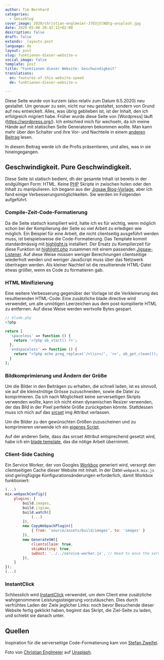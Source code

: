 ```yaml
---
author: Tim Bernhard
categories:
  - Genieblog
cover_image: 2020/christian-englmeier-J7EUjSlNQtg-unsplash.jpg
date: 2020-05-06 20:42:12+02:00
description: false
draft: false
extends: _layouts.post
language: de
layout: post
slug: funktionen-dieser-website-v
social_image: false
template: post
title: "Funktionen dieser Website: Geschwindigkeit"
translations:
  en: features-of-this-website-speed
  de: funktionen-dieser-website-v

---
```


Diese Seite wurde von kurzem (also relativ zum Datum 6.5.2020) neu gestaltet.
Um genauer zu sein, nicht nur neu gestaltet, sondern von Grund auf neu entwickelt.
Alles, was übrig geblieben ist, ist der Inhalt, den ich erfolgreich migriert habe.
Früher wurde diese Seite von [Wordpress] läuft (https://wordpress.org/).
Ich entschied mich für wechseln, da ich meine Hände auf mit statischen Seite Generatoren bekommen wollte.
Man kann mehr über den Schalter und ihre Vor- und Nachteile in einem [anderen Beitrag](https://genieblog.ch/blog/de/2020/migration-von-wordpress-jigsaw) lesen.

In diesem Beitrag werde ich die Profis präsentieren, und alles, was in sie hineingegangen.

## Geschwindigkeit. Pure Geschwindigkeit.

Diese Seite ist statisch bedient, dh der gesamte Inhalt ist bereits in der endgültigen Form: HTML.
Keine [PHP](https://php.net) Skripte in zwischen holen oder den Inhalt zu manipulieren.
Ich begann aus der [Jigsaw Blog-Vorlage](https://github.com/tightenco/jigsaw-blog-template/), aber ich fand einige Verbesserungsmöglichkeiten.
Sie werden im Folgenden aufgeführt.

### Compile-Zeit-Code-Formatierung

Da die Seite statisch kompiliert wird, halte ich es für wichtig, wenn möglich schon bei der Kompilierung der Seite so viel Arbeit zu erledigen wie möglich.
Ein Beispiel für eine Arbeit, die nicht clientseitig ausgeführt werden muss, ist beispielsweise die Code-Formatierung.
Das Template kommt standardmässig mit [highlight.js](https://highlightjs.org/usage/) installiert.
Der Ersatz zu Kompilierzeit für diese Funktion ist [highlight.php](https://github.com/scrivo/highlight.php) zusammen mit einem passenden [Jigsaw-Listener](https://github.com/GenieTim/genieblog.ch/blob/2dbcbd6369bceaafd2d4e1743d730c5e1d8e1bdd/listeners/HighlightCodeSyntax.php).
Auf diese Weise müssen weniger Berechnungen clientseitige wiederholt werden und weniger JavaScript muss über das Netzwerk übertragen werden.
Als kleiner Nachteil ist die resultierende HTML-Datei etwas größer, wenn es Code zu formatieren gab.

### HTML Minifizierung

Eine weitere Verbesserung gegenüber der Vorlage ist die Verkleinerung des resultierenden HTML-Code:
Eine zusätzliche blade directive wird verwendet, um alle unnötigen Leerzeichen aus dem post-kompilierte HTML zu entfernen.
Auf diese Weise werden wertvolle Bytes gespart.

```php
// blade.php
<?php

return [
  'spaceless' => function () {
    return '<?php ob_start() ?>';
  },
  'endspaceless' => function () {
    return "<?php echo preg_replace('/>\\s+</', '><', ob_get_clean()); ?>";
  }
];
```

### Bildkomprimierung und Ändern der Größe

Um die Bilder in den Beiträgen zu erhalten, die schnell laden, ist es sinnvoll, sie auf die kleinstnötige Grösse zuzuschneiden, sowie die Datei zu komprimieren.
Da ich nach Möglichkeit keine serverseitigen Skripts verwenden wollte, kann ich nicht einen dynamischen Resizer verwenden, der das Bild in der Pixel perfekte Größe zurückgeben könnte.
Stattdessen muss ich mich auf das [srcset](https://developer.mozilla.org/en-US/docs/Learn/HTML/Multimedia_and_embedding/Responsive_images) img Attribut verlassen.

Um die Bilder zu den gewünschten Größen zuzuscheinen und zu komprimieren verwende ich ein [eigenes Script](https://github.com/GenieTim/genieblog.ch/blob/2dbcbd6369bceaafd2d4e1743d730c5e1d8e1bdd/tasks/build.js#L17).

Auf der anderen Seite, dass das srcset Attribut entsprechend gesetzt wird, habe ich ein [blade template](https://github.com/GenieTim/genieblog.ch/blob/2dbcbd6369bceaafd2d4e1743d730c5e1d8e1bdd/source/_components/img.blade.php#L8), das die nötige Arbeit übernimmt.

### Client-Side Caching

Ein Service Worker, der von Googles [Workbox](https://developers.google.com/web/tools/workbox/modules/workbox-webpack-plugin) generiert wird, versorgt den clientseitigen Cache dieser Website mit Inhalt.
In der Datei `webpack.mix.js` sind geringfügige Konfigurationsänderungen erforderlich, damit Workbox funktioniert:

```js
(...)
mix.webpackConfig({
    plugins: [
        build.images,
        build.jigsaw,
        build.watch([
            (...)
        ]),
        new CopyWebpackPlugin([
            { from: 'source/assets/build/images', to: 'images' }
        ]),
        new GenerateSW({
            clientsClaim: true,
            skipWaiting: true,
            swDest: '../../service-worker.js', // Need to move the service-worker to the root
        }),
    ]
});
(...)
```

### InstantClick

Schliesslich wird [InstantClick](http://instantclick.io/) verwendet, um dem Client eine zusätzliche wahrgenommene Leistungssteigerung vorzutäuschen. 
Dies durch verfrühtes Laden der Ziele jeglicher Links: noch bevor Besuchende dieser Website fertig geklickt haben, beginnt das Skript, die Ziel-Seite zu laden, und schiebt sie danach unter.

## Quellen

Inspiration für die serverseitige Code-Formatierung kam von [Stefan Zweifel](https://stefanzweifel.io/posts/server-side-syntax-highlighting-with-jigsaw/).

Foto von [Christian Englmeier](https://unsplash.com/@christianem?utm_source=unsplash&utm_medium=referral&utm_content=credit) auf [Unsplash](https://unsplash.com/s/photos/speed?utm_source=unsplash&utm_medium=referral&utm_content=credit).
